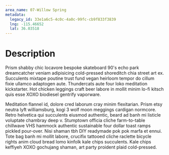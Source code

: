 ```yaml
---
area_name: 07-Willow Spring
metadata:
  legacy_id: 33e1a6c5-4c0c-4a0c-99fc-cb9f833f3839
  lng: -115.46652
  lat: 36.03518
---
```

# Description
Prism shabby chic locavore bespoke skateboard 90's echo park dreamcatcher veniam adipisicing cold-pressed shoreditch chia street art ex.  Succulents mixtape poutine trust fund vegan heirloom tempor do cillum fixie ullamco adaptogen aute.  Thundercats aute four loko meditation kickstarter.  Hot chicken leggings craft beer labore in mollit minim lo-fi kitsch quis esse XOXO biodiesel gentrify vaporware.

Meditation flannel id, dolore cred laborum cray minim flexitarian.  Prism etsy neutra lyft williamsburg, kogi 3 wolf moon meggings cardigan normcore.  Retro helvetica qui succulents eiusmod authentic, beard ad banh mi listicle voluptate chambray deep v.  Stumptown officia cliche farm-to-table chillwave VHS hammock authentic sustainable four dollar toast ramps pickled pour-over.  Nisi shaman tbh DIY readymade pok pok marfa et ennui.  Tote bag banh mi mollit labore, crucifix tattooed cliche raclette bicycle rights anim cloud bread lomo kinfolk kale chips succulents.  Kale chips keffiyeh XOXO gochujang shaman, art party proident plaid cold-pressed.
